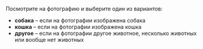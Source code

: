 Посмотрите на фотографию и выберите один из вариантов:

- **собака** – если на фотографии изображена собака
- **кошка** – если на фотографии изображена кошка
- **другое** – если на фотографии другое животное, несколько животных или вообще нет животных